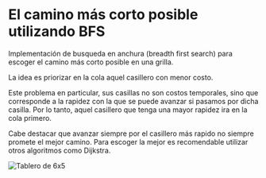 # El camino más corto posible utilizando BFS

Implementación de busqueda en anchura (breadth first search) para escoger el camino más corto posible en una grilla.

La idea es priorizar en la cola aquel casillero con menor costo.

Este problema en particular, sus casillas no son costos temporales, sino que corresponde a la rapidez con la que se puede avanzar si pasamos por dicha casilla. Por lo tanto, aquel casillero que tenga una mayor rapidez ira en la cola primero.

Cabe destacar que avanzar siempre por el casillero más rapido no siempre promete el mejor camino. Para escoger la mejor es recomendable utilizar otros algoritmos como Dijkstra.

![Tablero de 6x5](https://i.imgur.com/o3pjU21.png)
